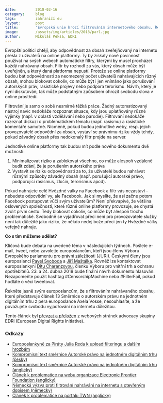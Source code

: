 ```yaml
---
date:         2018-03-16
category:     blog
tags:         zahraničí eu
layout:       post
title:        "Evropská unie hrozí filtrováním internetového obsahu. Řekněte ji svůj názor!"
image:        /assets/img/articles/2018/parl.jpg
author:       Mikuláš Peksa, EDRI
---
```


Evropští politici chtějí, aby odpovědnost za obsah zveřejňovaný na internetu přešla z uživatelů na online platformy. Ty by získaly nově povinnost používat na svých webech automatické filtry, kterými by musel procházet každý nahrávaný obsah. Filtr by rozhodl za vás, který obsah může být uveřejněn, a který daná platforma nepustí. Protože se online platformy budou bát odpovědnosti za neomezený počet uživatelů nahrávajících různý obsah, mohou blokovat cokoliv, co může být i jen vnímáno jako porušování autorských práv, rasistické projevy nebo podpora terorismu. Návrh, který je nyní diskutován, tak může podstatným způsobem ohrozit svobodu slova v online prostředí.

Filtrování je samo o sobě nesmírně těžká práce. Žádný automatizovaný nástroj navíc nedokáže rozpoznat situace, kdy jsou uplatňovány různé výjimky (např. v oblasti vzdělávání nebo parodie). Filtrování nedokáže rozeznat diskuzi o problematickém tématu (např. rasismu) a rasistické komentáře samotné. Nicméně, pokud budou jednotlivé weby, resp. jejich provozovatelé odpovědní za obsah, vystaví se právnímu riziku vždy tehdy, pokud závadný obsah přes nedokonalý filtr projde na server.

Jednotlivé online platformy tak budou mít podle nového dokumentu dvě možnosti:

1. Minimalizovat riziko a zablokovat všechno, co může alespoň vzdáleně budit zdání, že je porušením autorského práva
2. Vystavit se riziku odpovědnosti za to, že uživatelé budou nahrávat různými způsoby závadný obsah (např. porušující autorské právo, podporující rasismus, zločin, terorismus apod).
    
Pokud nahrajete celé Hvězdné války na Facebook a filtr vás nezastaví – nebudete odpovědní vy, ale Facebook. Jak si myslíte, že asi začne potom Facebook postupovat vůči svým uživatelům? Není překvapivé, že většina oslovených společností, které různé online platformy provozuje, se chystá zvolit první cestu. Tedy blokovat cokoliv, co může být alespoň trochu problematické. Svobodně se vyjadřovat přeci není pro provozovatele služby není tak důležité jako riziko, že někdo nedej bože přeci jen ty Hvězdné války veřejně nahraje. 

**Co s tím můžeme udělat?**

Klíčová bude debata na uvedené téma v následujících týdnech. Pošlete e-mail, tweet, nebo zavolejte europoslancům, kteří jsou členy Výboru Evropského parlamentu pro právní záležitosti (JURI). Českými členy jsou europoslanci [Pavel Svoboda](http://www.europarl.europa.eu/meps/cs/96272/PAVEL_SVOBODA_home.html) a [Jiří Maštálka](http://www.europarl.europa.eu/meps/cs/23704/JIRI_MASTALKA_home.html). Rovněž lze kontaktovat europoslankyni [Ditu Charanzovou](http://www.europarl.europa.eu/meps/cs/124708/DITA_CHARANZOVA_home.html), členku Výboru pro vnitřní trh a ochranu spotřebitelů. 23. a 24. dubna 2018 bude finální návrh dokumentu hlasován. Nezapomeňte použít hashtag #CensorshipMachine nebo #FilterFail, pokud hodláte o věci tweetovat. 

Řekněte jasně svým europoslancům, že s filtrováním nahrávaného obsahu, které představuje článek 13 Směrnice o autorském právu na jednotném digitálním trhu z pera europoslance Axela Vosse, nesouhlasíte, a že považujete svobodu vyjadřování na internetu důležitou.

Tento článek byl [převzat a přeložen](https://edri.org/proposed-internet-filter-will-turn-platforms-against-users/) z webových stránek advocacy skupiny EDRI (European Digital Rights Initiative). 

### Odkazy 

* [Europoslankyně za Piráty Julia Reda k upload filteringu a dalším hrozbám](https://juliareda.eu/2018/02/voss-upload-filters/)
* [Kompromisní text směrnice Autorské právo na jednotném digitálním trhu (česky)](http://eur-lex.europa.eu/legal-content/CS/TXT/?uri=CELEX:52016PC0593)
* [Kompromisní text směrnice Autorské právo na jednotném digitálním trhu (anglicky)](http://eur-lex.europa.eu/legal-content/EN/TXT/?uri=CELEX:52016PC0593)
* [Článek k problematice na webu organizace Electronic Frontier Foundation (anglicky)](https://www.eff.org/deeplinks/2018/02/how-have-europes-upload-filtering-and-link-tax-plans-changed)
* [Německá výzva proti filtrování nahrávání na internetu s otevřeným dopisem (německy)](https://www.bitmi.de/upload-filter/)
* [Článek k problematice na portálu TWN (anglicky)](https://thenextweb.com/contributors/2018/02/27/eus-new-copyright-law-will-effectively-create-censorship-machines/)
